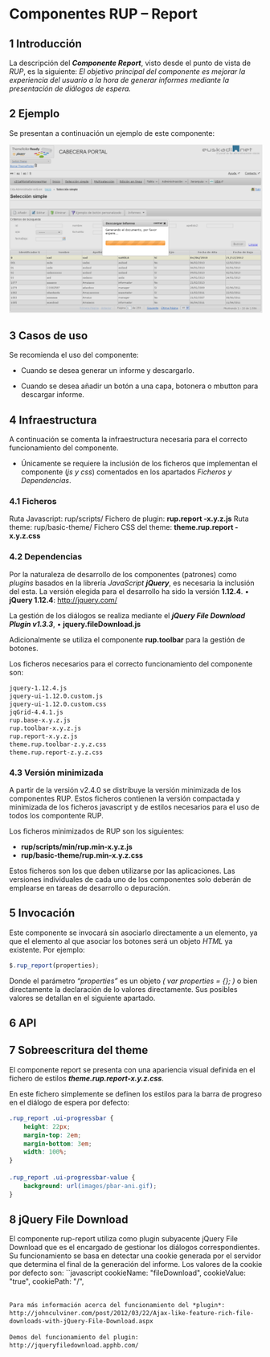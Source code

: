 #	Componentes RUP – Report

##	1	Introducción
La descripción del ***Componente Report***, visto desde el punto de vista de *RUP*, es la siguiente:
*El objetivo principal del componente es mejorar la experiencia del usuario a la hora de generar informes mediante la presentación de diálogos de espera.*

##	2	Ejemplo
Se presentan a continuación un ejemplo de este componente:

![ejemplo](img/rup.report_1.png)


##	3	Casos de uso
Se recomienda el uso del componente:
+	Cuando se desea generar un informe y descargarlo.

+	Cuando se desea añadir un botón a una capa, botonera o mbutton para descargar informe.

##	4	Infraestructura
A continuación se comenta la infraestructura necesaria para el correcto funcionamiento del componente.
+	Únicamente se requiere la inclusión de los ficheros que implementan el componente (*js y css*) comentados en los apartados *Ficheros y Dependencias*.

###	4.1	Ficheros
Ruta Javascript: rup/scripts/
Fichero de plugin: **rup.report -x.y.z.js**
Ruta theme: rup/basic-theme/
Fichero CSS del theme: **theme.rup.report - x.y.z.css**

###	4.2	Dependencias
Por la naturaleza de desarrollo de los componentes (patrones) como *plugins* basados en la librería *JavaScript* ***jQuery***, es necesaria la inclusión del esta. La versión elegida para el desarrollo ha sido la versión **1.12.4**.
•	**jQuery 1.12.4**: http://jquery.com/

La gestión de los diálogos se realiza mediante el ***jQuery File Download Plugin v1.3.3***,
•	**jquery.fileDownload.js**

Adicionalmente se utiliza el componente **rup.toolbar** para la gestión de botones.

Los ficheros necesarios para el correcto funcionamiento del componente son:
	
    jquery-1.12.4.js
	jquery-ui-1.12.0.custom.js 
	jquery-ui-1.12.0.custom.css
	jqGrid-4.4.1.js
	rup.base-x.y.z.js
	rup.toolbar-x.y.z.js
	rup.report-x.y.z.js
	theme.rup.toolbar-z.y.z.css
	theme.rup.report-z.y.z.css
    
###	4.3	Versión minimizada

A partir de la versión v2.4.0 se distribuye la versión minimizada de los componentes RUP. Estos ficheros contienen la versión compactada y minimizada de los ficheros javascript y de estilos necesarios para el uso de todos los compontente RUP.

Los ficheros minimizados de RUP son los siguientes:
+	**rup/scripts/min/rup.min-x.y.z.js**
+	**rup/basic-theme/rup.min-x.y.z.css**

Estos ficheros son los que deben utilizarse por las aplicaciones. Las versiones individuales de cada uno de los componentes solo deberán de emplearse en tareas de desarrollo o depuración.

##	5	Invocación

Este componente se invocará sin asociarlo directamente a un elemento, ya que el elemento al que asociar los botones será un objeto *HTML* ya existente. Por ejemplo:
```javascript
$.rup_report(properties);
```
Donde el parámetro *“properties”* es un objeto *( var properties = {}; )* o bien directamente la declaración de lo valores directamente. Sus posibles valores se detallan en el siguiente apartado.

##	6 API

##	7	Sobreescritura del theme
El componente report se presenta con una apariencia visual definida en el fichero de estilos ***theme.rup.report-x.y.z.css***.

En este fichero simplemente se definen los estilos para la barra de progreso en el diálogo de espera por defecto:
```css
.rup_report .ui-progressbar { 
	height: 22px; 
    margin-top: 2em; 
    margin-bottom: 3em; 
    width: 100%; 
}

.rup_report .ui-progressbar-value { 
	background: url(images/pbar-ani.gif); 
}
```

##	8	jQuery File Download
El componente rup-report utiliza como plugin subyacente jQuery File Download que es el encargado de gestionar los diálogos correspondientes. Su funcionamiento se basa en detectar una cookie generada por el servidor que determina el final de la generación del informe. Los valores de la cookie por defecto son:
``javascript
            cookieName: "fileDownload",
            cookieValue: "true",
            cookiePath: "/",
 ```
 
Para más información acerca del funcionamiento del *plugin*:
http://johnculviner.com/post/2012/03/22/Ajax-like-feature-rich-file-downloads-with-jQuery-File-Download.aspx

Demos del funcionamiento del plugin: http://jqueryfiledownload.apphb.com/


